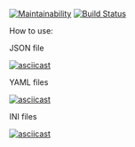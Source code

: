 [![Maintainability](https://api.codeclimate.com/v1/badges/4f45375ea021681f5d17/maintainability)](https://codeclimate.com/github/tonytoponi/project-lvl2-s479/maintainability) [![Build Status](https://travis-ci.org/tonytoponi/project-lvl2-s479.svg?branch=master)](https://travis-ci.org/tonytoponi/project-lvl2-s479)

How to use:

JSON file

[![asciicast](https://asciinema.org/a/ZiLUENc77KM18NUtWFjomWH8M.svg)](https://asciinema.org/a/ZiLUENc77KM18NUtWFjomWH8M)

YAML files

[![asciicast](https://asciinema.org/a/8vhwFg6S6jVfcqb7CHsSyaav7.svg)](https://asciinema.org/a/8vhwFg6S6jVfcqb7CHsSyaav7)

INI files

[![asciicast](https://asciinema.org/a/BzIYoMzLGzLqYX907NqCzVM4x.svg)](https://asciinema.org/a/BzIYoMzLGzLqYX907NqCzVM4x)
